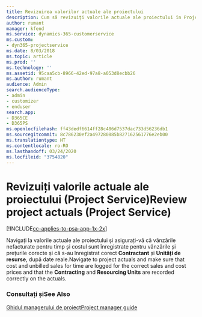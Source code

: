 ```yaml
---
title: Revizuirea valorilor actuale ale proiectului
description: Cum să revizuiți valorile actuale ale proiectului în Project Service
author: rumant
manager: kfend
ms.service: dynamics-365-customerservice
ms.custom:
- dyn365-projectservice
ms.date: 8/03/2018
ms.topic: article
ms.prod: ''
ms.technology: ''
ms.assetid: 95caa5cb-8966-42ed-97a8-a053d8ecbb26
ms.author: rumant
audience: Admin
search.audienceType:
- admin
- customizer
- enduser
search.app:
- D365CE
- D365PS
ms.openlocfilehash: ff43dedf6614ff28c486d7537dac733d56236db1
ms.sourcegitcommit: 8c786230ef2a497280885b827162561776e2eb00
ms.translationtype: HT
ms.contentlocale: ro-RO
ms.lasthandoff: 03/24/2020
ms.locfileid: "3754820"
---
```

# <a name="review-project-actuals-project-service"></a><span data-ttu-id="3c852-103">Revizuiți valorile actuale ale proiectului (Project Service)</span><span class="sxs-lookup"><span data-stu-id="3c852-103">Review project actuals (Project Service)</span></span>

[!INCLUDE[cc-applies-to-psa-app-1x-2x](../includes/cc-applies-to-psa-app-1x-2x.md)]

<span data-ttu-id="3c852-104">Navigați la valorile actuale ale proiectului și asigurați-vă că vânzările nefacturate pentru timp și costul sunt înregistrate pentru vânzările și prețurile corecte și că s-au înregistrat corect **Contractant** și **Unități de resurse**, după date reale.</span><span class="sxs-lookup"><span data-stu-id="3c852-104">Navigate to project actuals and make sure that cost and unbilled sales for time are logged for the correct sales and cost prices and that the **Contracting** and **Resourcing Units** are recorded correctly on the actuals.</span></span>  
  
### <a name="see-also"></a><span data-ttu-id="3c852-105">Consultați și</span><span class="sxs-lookup"><span data-stu-id="3c852-105">See Also</span></span>  
 [<span data-ttu-id="3c852-106">Ghidul managerului de proiect</span><span class="sxs-lookup"><span data-stu-id="3c852-106">Project manager guide</span></span>](../project-service/project-manager-guide.md)
